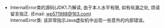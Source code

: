 * InternalError类的源码(JDK1.7)解读, 由于本人水平有限, 如有纰漏之处, 烦请留言指正. (Email: wp571988@163.com)      
  InternalError类: 该异常指示Java虚拟机中出现一些意外的内部错误。
  
```java
  
```
